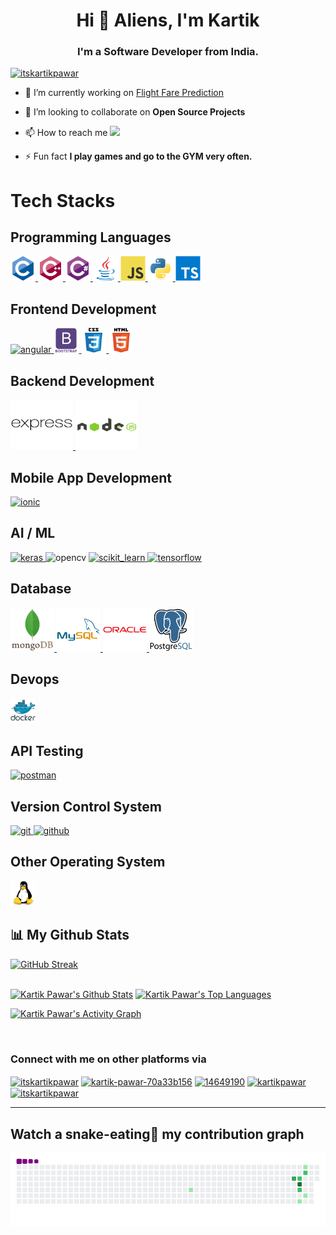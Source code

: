 <h1 align="center">Hi 👋 Aliens, I'm Kartik</h1>
<h3 align="center">I'm a Software Developer from India.</h3>

<p align="left"> <a href="https://twitter.com/itskartikpawar" target="blank"><img src="https://img.shields.io/twitter/follow/itskartikpawar?logo=twitter&style=for-the-badge" alt="itskartikpawar" /></a> </p>

- 🔭 I’m currently working on [Flight Fare Prediction](https://github.com/KartikPawar24/Flight-Fare-Prediction)

- 👯 I’m looking to collaborate on **Open Source Projects**

- 📫 How to reach me
<a href="mailto:kartikpawar24.10@gmail.com"> <img src="https://img.icons8.com/color/40/000000/gmail-new.png"/></a>

- ⚡ Fun fact **I play games and go to the GYM very often.**

# Tech Stacks
## Programming Languages

<p align="left"> 
<a href="https://www.cprogramming.com/" target="_blank"> <img src="https://raw.githubusercontent.com/devicons/devicon/master/icons/c/c-original.svg" alt="c" width="40" height="40"/> </a> 
<a href="https://www.cplusplus.com/" target="_blank"> <img src="https://raw.githubusercontent.com/devicons/devicon/master/icons/cplusplus/cplusplus-original.svg" alt="cplusplus" width="40" height="40"/> </a>
<a href="https://docs.microsoft.com/en-us/dotnet/csharp/" target="_blank"> <img src="https://raw.githubusercontent.com/devicons/devicon/master/icons/csharp/csharp-original.svg" alt="csharp" width="40" height="40"/> </a>
<a href="https://www.java.com" target="_blank"> <img src="https://raw.githubusercontent.com/devicons/devicon/master/icons/java/java-original.svg" alt="java" width="40" height="40"/> </a>
<a href="https://developer.mozilla.org/en-US/docs/Web/JavaScript" target="_blank"> <img src="https://raw.githubusercontent.com/devicons/devicon/master/icons/javascript/javascript-original.svg" alt="javascript" 
width="40" height="40"/> </a>
<a href="https://www.python.org" target="_blank"> <img src="https://raw.githubusercontent.com/devicons/devicon/master/icons/python/python-original.svg" alt="python" width="40" height="40"/> </a>
<a href="https://www.typescriptlang.org/" target="_blank"> <img src="https://raw.githubusercontent.com/devicons/devicon/master/icons/typescript/typescript-original.svg" alt="typescript" width="40" height="40"/> </a>


## Frontend Development

<a href="https://angular.io" target="_blank"> <img src="https://angular.io/assets/images/logos/angular/angular.svg" alt="angular" width="40" height="40"/> </a>
<a href="https://getbootstrap.com" target="_blank"> <img src="https://raw.githubusercontent.com/devicons/devicon/master/icons/bootstrap/bootstrap-plain-wordmark.svg" alt="bootstrap" width="40" height="40"/> </a> 
<a href="https://www.w3schools.com/css/" target="_blank"> <img src="https://raw.githubusercontent.com/devicons/devicon/master/icons/css3/css3-original-wordmark.svg" alt="css3" width="40" height="40"/> </a> 
<a href="https://www.w3.org/html/" target="_blank"> <img src="https://raw.githubusercontent.com/devicons/devicon/master/icons/html5/html5-original-wordmark.svg" alt="html5" width="40" height="40"/> </a>

## Backend Development

<a href="https://expressjs.com" target="_blank"> <img src="https://raw.githubusercontent.com/devicons/devicon/master/icons/express/express-original-wordmark.svg" alt="express" width="100" height="80"/> </a>
<a href="https://nodejs.org" target="_blank"> <img src="https://raw.githubusercontent.com/devicons/devicon/master/icons/nodejs/nodejs-original-wordmark.svg" alt="nodejs" width="100" height="80"/> </a>


## Mobile App Development

<a href="https://ionicframework.com" target="_blank"> <img src="https://upload.wikimedia.org/wikipedia/commons/d/d1/Ionic_Logo.svg" alt="ionic" width="100" height="80"/> </a>

## AI / ML

<a href="https://keras.io" target="_blank"> <img src="https://upload.wikimedia.org/wikipedia/commons/thumb/a/ae/Keras_logo.svg/50px-Keras_logo.svg.png" alt="keras"/>
<a hre8="https://opencv.org/" target="_blank"> <img src="https://www.vectorlogo.zone/logos/opencv/opencv-icon.svg" alt="opencv" width="70" height="40"/> </a>
<a href="https://scikit-learn.org/" target="_blank"> <img src="https://upload.wikimedia.org/wikipedia/commons/0/05/Scikit_learn_logo_small.svg" alt="scikit_learn" width="50" height="70"/> </a>
<a href="https://www.tensorflow.org" target="_blank"> <img src="https://www.vectorlogo.zone/logos/tensorflow/tensorflow-icon.svg" alt="tensorflow" width="70" height="60"/> </a>



## Database

<a href="https://www.mongodb.com/" target="_blank"> <img src="https://raw.githubusercontent.com/devicons/devicon/master/icons/mongodb/mongodb-original-wordmark.svg" alt="mongodb" width="70" height="70"/> </a>
<a href="https://www.mysql.com/" target="_blank"> <img src="https://raw.githubusercontent.com/devicons/devicon/master/icons/mysql/mysql-original-wordmark.svg" alt="mysql" width="70" height="70"/> </a>
<a href="https://www.oracle.com/" target="_blank"> <img src="https://raw.githubusercontent.com/devicons/devicon/master/icons/oracle/oracle-original.svg" alt="oracle" width="70" height="70"/> </a>
<a href="https://www.postgresql.org" target="_blank"> <img src="https://raw.githubusercontent.com/devicons/devicon/master/icons/postgresql/postgresql-original-wordmark.svg" alt="postgresql" width="70" height="70"/> 
</a> 

## Devops

<a href="https://www.docker.com/" target="_blank"> <img src="https://raw.githubusercontent.com/devicons/devicon/master/icons/docker/docker-original-wordmark.svg" alt="docker" width="40" height="40"/> </a> 

## API Testing

<a href="https://postman.com" target="_blank"> <img src="https://www.vectorlogo.zone/logos/getpostman/getpostman-icon.svg" alt="postman" width="40" height="40"/> </a>


## Version Control System

<a href="https://git-scm.com/" target="_blank"> <img src="https://www.vectorlogo.zone/logos/git-scm/git-scm-icon.svg" alt="git" width="40" height="40"/> </a>
<a href="https://github.com/" target="_blank"> <img src="https://img.icons8.com/ios-glyphs/30/000000/github.png" alt="github" width="40" height="40"/> </a>

## Other Operating System

<a href="https://www.linux.org/" target="_blank"> <img src="https://raw.githubusercontent.com/devicons/devicon/master/icons/linux/linux-original.svg" alt="linux" width="40" height="40"/> </a>    

</p>

## 📊 My Github Stats

[![GitHub Streak](https://github-readme-streak-stats.herokuapp.com/?user=KartikPawar24&theme=great-gatsby)](https://git.io/streak-stats)

  <br/>
    <a href="https://github.com/KartikPawar24/github-readme-stats"><img alt="Kartik Pawar's Github Stats" src="https://github-readme-stats.vercel.app/api?username=KartikPawar24&show_icons=true&count_private=true&theme=react&hide_border=true&bg_color=0D1117" /></a>
    <a href="https://github.com/KartikPawar24/github-readme-stats"><img alt="Kartik Pawar's Top Languages" src="https://github-readme-stats.vercel.app/api/top-langs/?username=KartikPawar24&langs_count=8&count_private=true&layout=compact&theme=react&hide_border=true&bg_color=0D1117" /></a>
  <br/>

<a href="https://github.com/KartikPawar24/github-readme-activity-graph"><img alt="Kartik Pawar's Activity Graph" src="https://activity-graph.herokuapp.com/graph?username=KartikPawar24&bg_color=0D1117&color=5BCDEC&line=5BCDEC&point=FFFFFF&hide_border=true" /></a>

<br/>
<h3 align="left">Connect with me on other platforms via</h3>
<p align="left">
<a href="https://twitter.com/itskartikpawar" target="blank"><img align="center" src="https://raw.githubusercontent.com/rahuldkjain/github-profile-readme-generator/master/src/images/icons/Social/twitter.svg" alt="itskartikpawar" height="20" width="30" /></a>
<a href="https://linkedin.com/in/kartik-pawar-70a33b156" target="blank"><img align="center" src="https://raw.githubusercontent.com/rahuldkjain/github-profile-readme-generator/master/src/images/icons/Social/linked-in-alt.svg" alt="kartik-pawar-70a33b156" height="20" width="30" /></a>
<a href="https://stackoverflow.com/users/14649190" target="blank"><img align="center" src="https://raw.githubusercontent.com/rahuldkjain/github-profile-readme-generator/master/src/images/icons/Social/stack-overflow.svg" alt="14649190" height="20" width="30" /></a>
<a href="https://kaggle.com/kartikpawar" target="blank"><img align="center" src="https://raw.githubusercontent.com/rahuldkjain/github-profile-readme-generator/master/src/images/icons/Social/kaggle.svg" alt="kartikpawar" height="20" width="30" /></a>
<a href="https://instagram.com/itskartikpawar" target="blank"><img align="center" src="https://raw.githubusercontent.com/rahuldkjain/github-profile-readme-generator/master/src/images/icons/Social/instagram.svg" alt="itskartikpawar" height="20" width="30" /></a>
</p>


<hr/>

## Watch a snake-eating🐍 my contribution graph

![snake gif](https://github.com/KartikPawar24/KartikPawar24/blob/output/github-contribution-grid-snake.gif)

